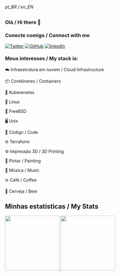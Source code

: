 ###### pt_BR / en_EN


### Olá / Hi there 👋

### Conecte comigo / Connect with me

<a href="https://twitter.com/a_mioranza" target="_blank"><img alt="Twitter" src="https://img.shields.io/badge/-%40a__mioranza-blue?style=flat&logo=twitter&logoColor=white"></a>
<a href="https://github.com/amioranza" target="_blank"><img alt="GitHub" src="https://img.shields.io/badge/-amioranza-black?style=flat&logo=github&logoColor=white"></a>
<a href="https://www.linkedin.com/in/alexandre-mioranza/" target="_blank"><img alt="linkedIn" src="https://img.shields.io/badge/-amioranza-blue?style=flat&logo=linkedin&logoColor=white"></a>


### Meus interesses / My stack is:

☁️ Infraestrutura em nuvem / Cloud Infrastructure

📦 Contêineres / Containers

🚢 Kuberenetes

🐧 Linux

👿 FreeBSD

🖥️ Unix

📄 Código / Code

🌐 Terraform

⚙️  Impressão 3D / 3D Printing

🎨 Pintar / Painting

🎸 Música / Music

☕ Café / Coffee

🍺 Cerveja / Beer

## Minhas estatísticas / My Stats
<p>
<a href="https://github.com/AVS1508">
  <img height="180em" src="https://github-readme-stats.vercel.app/api?username=amioranza&theme=radical" />
  <img height="180em" src="https://github-readme-stats-eight-theta.vercel.app/api/top-langs/?username=amioranza&theme=radical" />
</a>
</p>

<!--
**amioranza/amioranza** is a ✨ _special_ ✨ repository because its `README.md` (this file) appears on your GitHub profile.

Here are some ideas to get you started:

- 🔭 I’m currently working on ...
- 🌱 I’m currently learning ...
- 👯 I’m looking to collaborate on ...
- 🤔 I’m looking for help with ...
- 💬 Ask me about ...
- 📫 How to reach me: ...
- 😄 Pronouns: ...
- ⚡ Fun fact: ...
-->
